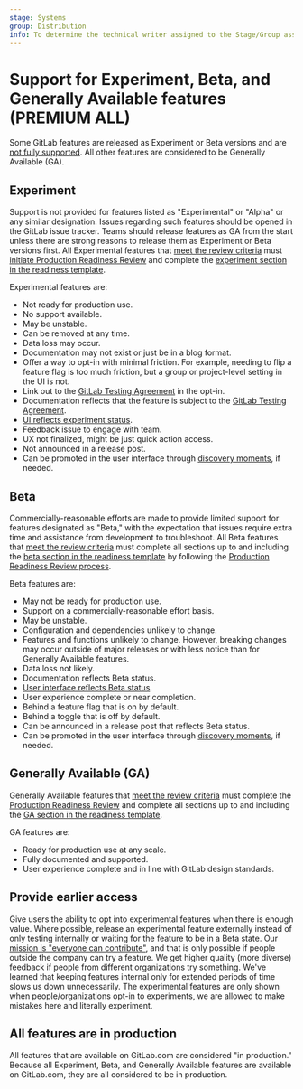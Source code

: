 ```yaml
---
stage: Systems
group: Distribution
info: To determine the technical writer assigned to the Stage/Group associated with this page, see https://handbook.gitlab.com/handbook/product/ux/technical-writing/#assignments
---
```


# Support for Experiment, Beta, and Generally Available features **(PREMIUM ALL)**

Some GitLab features are released as Experiment or Beta versions and are
[not fully supported](https://about.gitlab.com/support/statement-of-support/#alpha-beta-features).
All other features are considered to be Generally Available (GA).

## Experiment

Support is not provided for features listed as "Experimental" or "Alpha" or any similar designation. Issues regarding such features should be opened in the GitLab issue tracker. Teams should release features as GA from the start unless there are strong reasons to release them as Experiment or Beta versions first.
All Experimental features that [meet the review criteria](https://about.gitlab.com/handbook/engineering/infrastructure/production/readiness/#criteria-for-starting-a-production-readiness-review) must [initiate Production Readiness Review](https://about.gitlab.com/handbook/engineering/infrastructure/production/readiness/#process) and complete the [experiment section in the readiness template](https://gitlab.com/gitlab-com/gl-infra/readiness/-/blob/master/.gitlab/issue_templates/production_readiness.md#experiment).

Experimental features are:

- Not ready for production use.
- No support available.
- May be unstable.
- Can be removed at any time.
- Data loss may occur.
- Documentation may not exist or just be in a blog format.
- Offer a way to opt-in with minimal friction. For example, needing to flip a feature flag is too much friction, but a group or project-level setting in the UI is not.
- Link out to the [GitLab Testing Agreement](https://about.gitlab.com/handbook/legal/testing-agreement/) in the opt-in.
- Documentation reflects that the feature is subject to the [GitLab Testing Agreement](https://about.gitlab.com/handbook/legal/testing-agreement/).
- [UI reflects experiment status](https://design.gitlab.com/usability/feature-management#highlighting-feature-versions).
- Feedback issue to engage with team.
- UX not finalized, might be just quick action access.
- Not announced in a release post.
- Can be promoted in the user interface through [discovery moments](https://design.gitlab.com/usability/feature-management#discovery-moments), if needed.

## Beta

Commercially-reasonable efforts are made to provide limited support for features designated as "Beta," with the expectation that issues require extra time and assistance from development to troubleshoot.
All Beta features that [meet the review criteria](https://about.gitlab.com/handbook/engineering/infrastructure/production/readiness/#criteria-for-starting-a-production-readiness-review) must complete all sections up to and including the [beta section in the readiness template](https://gitlab.com/gitlab-com/gl-infra/readiness/-/blob/master/.gitlab/issue_templates/production_readiness.md#beta) by following the [Production Readiness Review process](https://about.gitlab.com/handbook/engineering/infrastructure/production/readiness/#process).

Beta features are:

- May not be ready for production use.
- Support on a commercially-reasonable effort basis.
- May be unstable.
- Configuration and dependencies unlikely to change.
- Features and functions unlikely to change. However, breaking changes may occur outside of major releases or with less notice than for Generally Available features.
- Data loss not likely.
- Documentation reflects Beta status.
- [User interface reflects Beta status](https://design.gitlab.com/usability/feature-management#highlighting-feature-versions).
- User experience complete or near completion.
- Behind a feature flag that is on by default.
- Behind a toggle that is off by default.
- Can be announced in a release post that reflects Beta status.
- Can be promoted in the user interface through [discovery moments](https://design.gitlab.com/usability/feature-management#discovery-moments), if needed.

## Generally Available (GA)

Generally Available features that [meet the review criteria](https://about.gitlab.com/handbook/engineering/infrastructure/production/readiness/#criteria-for-starting-a-production-readiness-review) must complete the [Production Readiness Review](https://about.gitlab.com/handbook/engineering/infrastructure/production/readiness) and complete all sections up to and including the [GA section in the readiness template](https://gitlab.com/gitlab-com/gl-infra/readiness/-/blob/master/.gitlab/issue_templates/production_readiness.md#general-availability).

GA features are:

- Ready for production use at any scale.
- Fully documented and supported.
- User experience complete and in line with GitLab design standards.

## Provide earlier access

Give users the ability to opt into experimental features when there is enough value.
Where possible, release an experimental feature externally instead of only testing internally or waiting for the feature to be in a Beta state.
Our [mission is "everyone can contribute"](https://about.gitlab.com/company/mission/), and that is only possible if people outside the company can try a feature.
We get higher quality (more diverse) feedback if people from different organizations try something.
We've learned that keeping features internal only for extended periods of time slows us down unnecessarily.
The experimental features are only shown when people/organizations opt-in to experiments, we are allowed to make mistakes here and literally experiment.

## All features are in production

All features that are available on GitLab.com are considered "in production."
Because all Experiment, Beta, and Generally Available features are available on GitLab.com, they are all considered to be in production.
